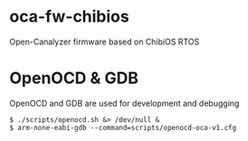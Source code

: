 # oca-fw-chibios

Open-Canalyzer firmware based on ChibiOS RTOS

# OpenOCD & GDB

OpenOCD and GDB are used for development and debugging

```
$ ./scripts/openocd.sh &> /dev/null &
$ arm-none-eabi-gdb --command=scripts/openocd-oca-v1.cfg
```
